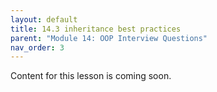 ```yaml
---
layout: default
title: 14.3 inheritance best practices
parent: "Module 14: OOP Interview Questions"
nav_order: 3
---
```


Content for this lesson is coming soon.
